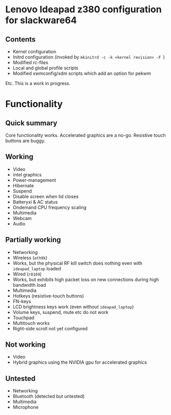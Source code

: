 Lenovo Ideapad z380 configuration for slackware64
=================================================

Contents
--------

* Kernel configuration
* Initrd configuration (invoked by ```mkinitrd -c -k <kernel revision> -F ```)
* Modified rc-files
* Local and global profile scripts
* Modified xwmconfig/xdm scripts which add an option for pekwm

Etc.
This is a work in progress.

Functionality
=============

Quick summary
-------------
Core functionality works. Accelerated graphics are a no-go. Resistive touch buttons are buggy.

Working
-------
* Video
 * intel graphics
* Power-management
 * Hibernate
 * Suspend
 * Disable screen when lid closes
 * Batteryxi & AC status
 * Ondemand CPU frequency scaling
* Multimedia
 * Webcam
 * Audio 

Partially working
-----------------
* Networking
 * Wireless (```ath9k```)
  * Works, but the physical RF kill switch does nothing even with ```ideapad_laptop``` loaded
 * Wired (```r8169```)
  * Works, but exhibits high packet loss on new connections during high bandwidth load
* Multimedia
 * Hotkeys (resistive-touch buttons)
 * FN-keys
  * LCD brightness keys work (even without ```ideapad_laptop```)
  * Volume keys, suspend, mute etc do not work
 * Touchpad
  * Multitouch works
  * Right-side scroll not yet configured

Not working
-----------
* Video
 * Hybrid graphics using the NVIDIA gpu for accelerated graphics

Untested
--------
* Networking
 * Bluetooth (detected but untested)
* Multimedia
 * Microphone

